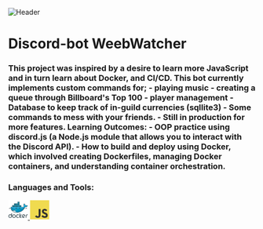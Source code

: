 ![Header](https://github.com/justincarr010101/Discord_Bot/blob/main/Logo/Logo.jpg)

<h1 align="ceter"> Discord-bot WeebWatcher</h1>

<h3 align="left"> This project was inspired by a desire to learn more JavaScript and in turn learn about Docker, and CI/CD. This bot currently implements custom commands for;
  - playing music
  - creating a queue through Billboard's Top 100
  - player management
  - Database to keep track of in-guild currencies (sqllite3)
  - Some commands to mess with your friends. 
  - Still in production for more features.
Learning Outcomes:
  - OOP practice using discord.js (a Node.js module that allows you to interact with the Discord API).
  - How to build and deploy using Docker, which involved creating Dockerfiles, managing Docker containers, and understanding container     
    orchestration.

<h3 align="left">Languages and Tools:</h3>
<p align="left"> <a href="https://www.docker.com/" target="_blank" rel="noreferrer"> <img src="https://raw.githubusercontent.com/devicons/devicon/master/icons/docker/docker-original-wordmark.svg" alt="docker" width="40" height="40"/> </a> <a href="https://developer.mozilla.org/en-US/docs/Web/JavaScript" target="_blank" rel="noreferrer"> <img src="https://raw.githubusercontent.com/devicons/devicon/master/icons/javascript/javascript-original.svg" alt="javascript" width="40" height="40"/> </a> <a

